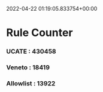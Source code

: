 2022-04-22 01:19:05.833754+00:00
# Rule Counter 
 ### UCATE : 430458

 ### Veneto : 18419

 ### Allowlist : 13922